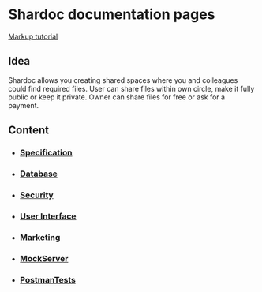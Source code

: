 # Shardoc documentation pages

[Markup tutorial](https://guides.github.com/features/mastering-markdown/)


## Idea
Shardoc allows you creating shared spaces 
where you and colleagues could find required
files.
User can share files within own circle,
 make it fully public or keep it private.
Owner can share files for free or ask for a payment.

## Content
* ### [Specification](https://github.com/shardoc/shardoc.github.io/blob/dev/pages/specification.md)
* ### [Database](https://github.com/shardoc/shardoc.github.io/blob/dev/pages/db.md)
* ### [Security](https://github.com/shardoc/shardoc.github.io/blob/dev/pages/security.md)
* ### [User Interface](https://github.com/shardoc/shardoc.github.io/blob/dev/pages/ui.md)
* ### [Marketing](https://github.com/shardoc/shardoc.github.io/blob/dev/pages/marketing.md)
* ### [MockServer](https://49138aa7-8948-48e7-9b97-1afd12c816f0.mock.pstmn.io)
* ### [PostmanTests](https://github.com/shardoc/shardoc.github.io/tree/dev/postman)

